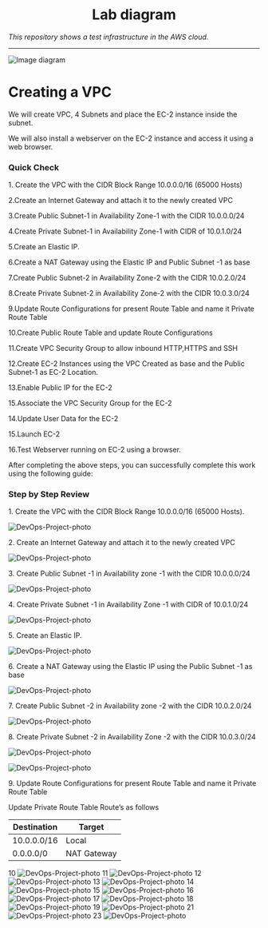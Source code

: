<h1 align="center">Lab diagram</h1>

_This repository shows a test infrastructure in the AWS cloud._

---

![Image diagram](https://github.com/san-vivt/VPC-DevOps-project/raw/main/src/VPC-Test-project.drawio.png)

# Creating a VPC


We will create VPC, 4 Subnets and place the EC-2 instance inside the subnet.

We will also install a webserver on the EC-2 instance and access it using a web browser.

### Quick Check

  1\. Create the VPC with the CIDR Block Range 10.0.0.0/16 (65000 Hosts)

  2.Create an Internet Gateway and attach it to the newly created VPC

  3.Create Public Subnet-1 in Availability Zone-1 with the CIDR 10.0.0.0/24

  4.Create Private Subnet-1 in Availability Zone-1 with CIDR of 10.0.1.0/24

  5.Create an Elastic IP.

  6.Create a NAT Gateway using the Elastic IP and Public Subnet -1 as base

  7.Create Public Subnet-2 in Availability Zone-2 with the CIDR 10.0.2.0/24

  8.Create Private Subnet-2 in Availability Zone-2 with the CIDR 10.0.3.0/24

  9.Update Route Configurations for present Route Table and name it Private Route Table

  10.Create Public Route Table and update Route Configurations

  11.Create VPC Security Group to allow inbound HTTP,HTTPS and SSH

  12.Create EC-2 Instances using the VPC Created as base and the Public Subnet-1 as EC-2 Location.

  13.Enable Public IP for the EC-2 

  15.Associate the VPC Security Group for the EC-2

  14.Update User Data for the EC-2

  15.Launch EC-2

  16.Test Webserver running on EC-2 using a browser.

After completing the above steps, you can successfully complete this work using the following guide:


### Step by Step Review

  1\. Create the VPC with the CIDR Block Range 10.0.0.0/16 (65000 Hosts).

![DevOps-Project-photo](https://github.com/san-vivt/VPC-DevOps-project/raw/main/src/DevOps-Project-photo1.png)

  2\. Create an Internet Gateway and attach it to the newly created VPC

![DevOps-Project-photo](https://github.com/san-vivt/VPC-DevOps-project/raw/main/src/DevOps-Project-photo2.png)

  3\. Create Public Subnet -1 in Availability zone -1 with the CIDR 10.0.0.0/24

![DevOps-Project-photo](https://github.com/san-vivt/VPC-DevOps-project/raw/main/src/DevOps-Project-photo3.png)

  4\. Create Private Subnet -1 in Availability Zone -1 with CIDR of 10.0.1.0/24

![DevOps-Project-photo](https://github.com/san-vivt/VPC-DevOps-project/raw/main/src/DevOps-Project-photo4.png)

  5\. Create an Elastic IP.

![DevOps-Project-photo](https://github.com/san-vivt/VPC-DevOps-project/raw/main/src/DevOps-Project-photo5.png)

  6\. Create a NAT Gateway using the Elastic IP using the Public Subnet -1 as base

![DevOps-Project-photo](https://github.com/san-vivt/VPC-DevOps-project/raw/main/src/DevOps-Project-photo6.png)

  7\. Create Public Subnet -2 in Availability zone -2 with the CIDR 10.0.2.0/24

![DevOps-Project-photo](https://github.com/san-vivt/VPC-DevOps-project/raw/main/src/DevOps-Project-photo7.png)

  8\. Create Private Subnet -2 in Availability Zone -2 with the CIDR 10.0.3.0/24

![DevOps-Project-photo](https://github.com/san-vivt/VPC-DevOps-project/raw/main/src/DevOps-Project-photo8.png)



![DevOps-Project-photo](https://github.com/san-vivt/VPC-DevOps-project/raw/main/src/DevOps-Project-photo9.png)

  9\. Update Route Configurations for present Route Table and name it Private Route Table

Update Private Route Table Route’s as follows

| Destination |   Target    |
| ----------- | ----------- |
| 10.0.0.0/16 |    Local    |
| 0.0.0.0/0   | NAT Gateway |


10
![DevOps-Project-photo](https://github.com/san-vivt/VPC-DevOps-project/raw/main/src/DevOps-Project-photo10.png)
11
![DevOps-Project-photo](https://github.com/san-vivt/VPC-DevOps-project/raw/main/src/DevOps-Project-photo11.png)
12
![DevOps-Project-photo](https://github.com/san-vivt/VPC-DevOps-project/raw/main/src/DevOps-Project-photo12.png)
13
![DevOps-Project-photo](https://github.com/san-vivt/VPC-DevOps-project/raw/main/src/DevOps-Project-photo13.png)
14
![DevOps-Project-photo](https://github.com/san-vivt/VPC-DevOps-project/raw/main/src/DevOps-Project-photo14.png)
15
![DevOps-Project-photo](https://github.com/san-vivt/VPC-DevOps-project/raw/main/src/DevOps-Project-photo15.png)
16
![DevOps-Project-photo](https://github.com/san-vivt/VPC-DevOps-project/raw/main/src/DevOps-Project-photo16.png)
17
![DevOps-Project-photo](https://github.com/san-vivt/VPC-DevOps-project/raw/main/src/DevOps-Project-photo17.png)
18
![DevOps-Project-photo](https://github.com/san-vivt/VPC-DevOps-project/raw/main/src/DevOps-Project-photo18.png)
19
![DevOps-Project-photo](https://github.com/san-vivt/VPC-DevOps-project/raw/main/src/DevOps-Project-photo19.png)
21
![DevOps-Project-photo](https://github.com/san-vivt/VPC-DevOps-project/raw/main/src/DevOps-Project-photo21.png)
23
![DevOps-Project-photo](https://github.com/san-vivt/VPC-DevOps-project/raw/main/src/DevOps-Project-photo23.png)
<!---

**1. In the left navigation menu, choose _Elastic IPs_.**
**2. Choose _Allocate Elastic IP_ address.**
**3. On the Allocate Elastic IP address page, leave the settings as is, and choose _Allocate_.**

### In the left navigation menu, choose _VPC Dashboard_.

**1. Choose _Create VPC_.**
**2. For Step 1: _Select a VPC Configuration_, choose _VPC with Public and Private Subnets_.**
**3. **




<h1 align="center">Vue Baremetrics Calendar</h1>

<p align="center">

<img src="https://img.shields.io/badge/made%20by-silentlad-blue.svg" >

<img src="https://img.shields.io/npm/v/vue2-baremetrics-calendar">

<img src="https://img.shields.io/badge/vue-2.6.10-green.svg">

<img src="https://badges.frapsoft.com/os/v1/open-source.svg?v=103" >

<img src="https://img.shields.io/github/stars/silent-lad/Vue2BaremetricsCalendar.svg?style=flat">

<img src="https://img.shields.io/github/languages/top/silent-lad/Vue2BaremetricsCalendar.svg">

<img src="https://img.shields.io/github/issues/silent-lad/Vue2BaremetricsCalendar.svg">

<img src="https://img.shields.io/badge/PRs-welcome-brightgreen.svg?style=flat">
</p>


_A Vue.js wrapper for the beautiful date-range picker made by the **[Baremetrics](https://baremetrics.com)** team._

---

The Vue-Baremetrics date range picker is a simplified solution for selecting both date ranges and single dates all from a single calender view. With a revamped minimalistic redesign.

Redesigned and Wrapped for Vue.js by [Divyansh Tripathi](https://silentlad.com)

# [View a demo](https://silent-lad.github.io/Vue2BaremetricsCalendar/#/)

## [NPM Package](https://npmjs.com/package/vue2-baremetrics-calendar)

<p align="center">
<img src="https://media.giphy.com/media/VFvkCMvXvlTNAGuaZm/giphy.gif">
</p>

# Installation

`npm i --save vue2-baremetrics-calendar`

## Usage

### Global Usage

Global Registeration via Vue.use() method.

```js
// main.js
import Vue from "vue";
import App from "./App.vue";
import router from "./router";
// import the plugin
import Calendar from "vue2-baremetrics-calendar";

Vue.config.productionTip = false;

// use the plugin
Vue.use(Calendar);

new Vue({
  router,
  render: h => h(App)
}).$mount("#app");
```

Once registered you can use the component in its default settings with as follows:-

```html
<Calendar
  type="double"
  @rangeEdit="processDateRange()"
  elementName="doubleRangePicker"
/>

<Calendar
  type="single"
  @dateEdit="processDate()"
  elementName="singleRangePicker"
/>
```

**REMEMBER _elementName_ is the only required prop and it should be different for each datepicker in your component**

```html
<template>
  <div id="app">
    <Calendar
      @rangeEdit="processOutput"
      type="double"
      elementName="otherRangePicker"
    />

    <Calendar
      @dateEdit="processOutput"
      type="single"
      elementName="primaryRangePicker"
    />
  </div>
</template>

<script>
  import Calendar from "./components/Calendar";
  export default {
    components: {
      Calendar
    },
    methods: {
      processOutput(output) {
        console.log(output);
      }
    }
  };
</script>
```

# Events Emitted -

| Name       | Type   | Output                             | Description                      |
| ---------- | ------ | ---------------------------------- | -------------------------------- |
| `dateEdit` | double | [Timestamp(begin), Timestamp(end)] | Array of start date and end date |
| `dateEdit` | single | Timestamp                          | Selected date Timestamp          |

# Base Calendar Props

- **elementName** _\*required_ `[string]`
  - DOM object of the calendar div you're working on
- **earliest_date** `[date YYYY-MM-DD]`
  - The earliest date to show in the calendar
- **latest_date** `[date YYYY-MM-DD]`
  - The latest date to show in the calendar
- **format** `[object]`
  - Object containing formatting strings for.. you guessed it.. formatting your dates
  ```js
    format: {
      input: 'MMMM D, YYYY', // Format for the input fields
      jump_month: 'MMMM', // Format for the month switcher
      jump_year: 'YYYY' // Format for the year switcher
    }
  ```
- **days_array** `[array]`
  - Array of the 7 strings you'd like to represent your days in the calendar
  ```js
  days_array: ["S", "M", "T", "W", "T", "F", "S"];
  ```

### Single Calendar Props

- **current_date** `[date YYYY-MM-DD]`
  - The date to start the calendar on
- **required** `[boolean]`
  - Toggle if this field must have always have a valid selected date
- **placeholder** `[string]`
  - Set placeholder text (note this will only apply if the required key is set to `false`). The default will be whatever moment date format you're using. (i.e. 'M/D/YYYY')

### Double Calendar Props

- **start_date** `[date YYYY-MM-DD]`
  - The date to start the selection on for the calendar
- **end_date** `[date YYYY-MM-DD]`
  - The date to end the selection on for the calendar
- **same_day_range** `[boolean]`
  - Allow a range selection of a single day
- **format** `[preset key in format object] // see above`
  - The double calendar adds the `preset` key to the format object for formatting the preset dates in the preset dropdown
- **presets** `[boolean] or [object]`
  - If you don't want to show the preset link just set this to `false` otherwise the default is true which will just give you a basic preset of.. yep.. presets. BOOM!
  - Otherwise, if you want to customize it up you can include an array of preset objects. Something like:
  ```js
  presets: [
    {
      label: "Last month",
      start: moment()
        .subtract(1, "month")
        .startOf("month"),
      end: moment()
        .subtract(1, "month")
        .endOf("month")
    },
    {
      label: "Last year",
      start: moment()
        .subtract(1, "year")
        .startOf("year"),
      end: moment()
        .subtract(1, "year")
        .endOf("year")
    }
  ];
  ```
-->
